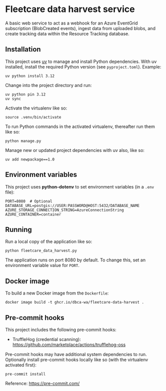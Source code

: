 # Fleetcare data harvest service

A basic web service to act as a webhook for an Azure EventGrid subscription (BlobCreated events),
ingest data from uploaded blobs, and create tracking data within the Resource Tracking database.

## Installation

This project uses [uv](https://docs.astral.sh/uv/) to manage and install Python dependencies.
With uv installed, install the required Python version (see `pyproject.toml`). Example:

    uv python install 3.12

Change into the project directory and run:

    uv python pin 3.12
    uv sync

Activate the virtualenv like so:

    source .venv/bin/activate

To run Python commands in the activated virtualenv, thereafter run them like so:

    python manage.py

Manage new or updated project dependencies with uv also, like so:

    uv add newpackage==1.0

## Environment variables

This project uses **python-dotenv** to set environment variables (in a `.env` file):

    PORT=8080  # Optional
    DATABASE_URL=postgis://USER:PASSWORD@HOST:5432/DATABASE_NAME
    AZURE_STORAGE_CONNECTION_STRING=AzureConnectionString
    AZURE_CONTAINER=container

## Running

Run a local copy of the application like so:

    python fleetcare_data_harvest.py

The application runs on port 8080 by default. To change this, set an environment
variable value for `PORT`.

## Docker image

To build a new Docker image from the `Dockerfile`:

    docker image build -t ghcr.io/dbca-wa/fleetcare-data-harvest .

## Pre-commit hooks

This project includes the following pre-commit hooks:

- TruffleHog (credential scanning): <https://github.com/marketplace/actions/trufflehog-oss>

Pre-commit hooks may have additional system dependencies to run. Optionally
install pre-commit hooks locally like so (with the virtualenv activated first):

    pre-commit install

Reference: <https://pre-commit.com/>

